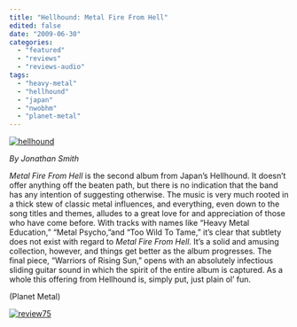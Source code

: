 ```yaml
---
title: "Hellhound: Metal Fire From Hell"
edited: false
date: "2009-06-30"
categories:
  - "featured"
  - "reviews"
  - "reviews-audio"
tags:
  - "heavy-metal"
  - "hellhound"
  - "japan"
  - "nwobhm"
  - "planet-metal"
---
```


[![hellhound](http://www.hellbound.ca/wp-content/uploads/2009/06/hellhound-299x300.jpg "hellhound")](http://www.hellbound.ca/wp-content/uploads/2009/06/hellhound.JPG)

_By Jonathan Smith_

_Metal Fire From Hell_ is the second album from Japan’s Hellhound. It doesn’t offer anything off the beaten path, but there is no indication that the band has any intention of suggesting otherwise. The music is very much rooted in a thick stew of classic metal influences, and everything, even down to the song titles and themes, alludes to a great love for and appreciation of those who have come before. With tracks with names like “Heavy Metal Education,” “Metal Psycho,”and “Too Wild To Tame,” it’s clear that subtlety does not exist with regard to _Metal Fire From Hell_. It’s a solid and amusing collection, however, and things get better as the album progresses. The final piece, “Warriors of Rising Sun,” opens with an absolutely infectious sliding guitar sound in which the spirit of the entire album is captured. As a whole this offering from Hellhound is, simply put, just plain ol’ fun.

(Planet Metal)

[![review75](http://www.hellbound.ca/wp-content/uploads/2009/06/review753.png "review75")](http://www.hellbound.ca/wp-content/uploads/2009/06/review753.png)
